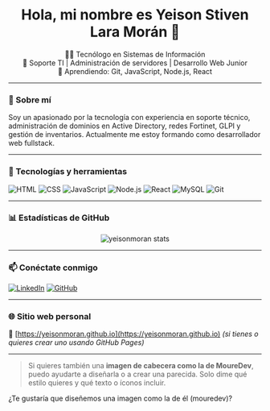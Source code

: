 <h1 align="center">Hola, mi nombre es Yeison Stiven Lara Morán 👋</h1>

<p align="center">
  👨‍💻 Tecnólogo en Sistemas de Información <br>
  💼 Soporte TI | Administración de servidores | Desarrollo Web Junior <br>
  🌱 Aprendiendo: Git, JavaScript, Node.js, React <br>
</p>

---

### 🧠 Sobre mí

Soy un apasionado por la tecnología con experiencia en soporte técnico, administración de dominios en Active Directory, redes Fortinet, GLPI y gestión de inventarios. Actualmente me estoy formando como desarrollador web fullstack.

---

### 🚀 Tecnologías y herramientas

![HTML](https://img.shields.io/badge/HTML-E34F26?style=for-the-badge&logo=html5&logoColor=white)
![CSS](https://img.shields.io/badge/CSS-1572B6?style=for-the-badge&logo=css3&logoColor=white)
![JavaScript](https://img.shields.io/badge/JavaScript-F7DF1E?style=for-the-badge&logo=javascript&logoColor=black)
![Node.js](https://img.shields.io/badge/Node.js-339933?style=for-the-badge&logo=nodedotjs&logoColor=white)
![React](https://img.shields.io/badge/React-20232A?style=for-the-badge&logo=react&logoColor=61DAFB)
![MySQL](https://img.shields.io/badge/MySQL-4479A1?style=for-the-badge&logo=mysql&logoColor=white)
![Git](https://img.shields.io/badge/Git-F05032?style=for-the-badge&logo=git&logoColor=white)

---

### 📊 Estadísticas de GitHub

<p align="center">
  <img src="https://github-readme-stats.vercel.app/api?username=yeisonmoran&show_icons=true&theme=radical" alt="yeisonmoran stats" />
</p>

---

### 📫 Conéctate conmigo

[![LinkedIn](https://img.shields.io/badge/LinkedIn-blue?style=for-the-badge&logo=linkedin&logoColor=white)](https://www.linkedin.com/in/yeison-stiven-lara-moran-613a9922b/)
[![GitHub](https://img.shields.io/badge/GitHub-100000?style=for-the-badge&logo=github&logoColor=white)](https://github.com/yeisonmoran)

---

### 🌐 Sitio web personal

📌 [https://yeisonmoran.github.io](https://yeisonmoran.github.io) *(si tienes o quieres crear uno usando GitHub Pages)*

---

> Si quieres también una **imagen de cabecera como la de MoureDev**, puedo ayudarte a diseñarla o a crear una parecida. Solo dime qué estilo quieres y qué texto o íconos incluir.
  
¿Te gustaría que diseñemos una imagen como la de él (mouredev)?
